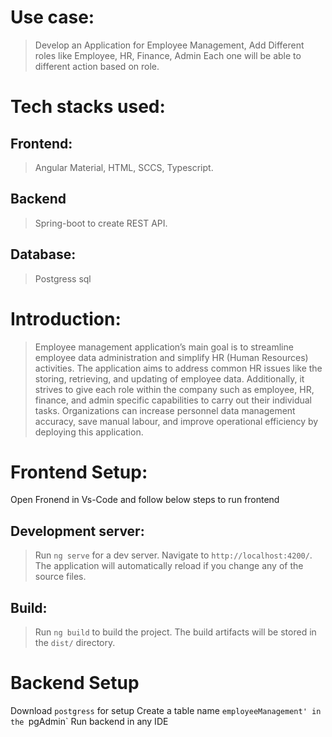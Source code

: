 # Use case:
> Develop an Application for Employee Management, Add Different roles like Employee, HR, Finance, Admin Each one will be able to different action based on role.
# Tech stacks used:
## Frontend:
> Angular Material, HTML, SCCS, Typescript.
##	Backend
> Spring-boot to create REST API.
##	Database:
> Postgress sql

# Introduction: 
> Employee management application’s main goal is to streamline employee data administration and simplify HR (Human Resources) activities. The application aims to address common HR issues like the storing, retrieving, and updating of employee data. Additionally, it strives to give each role within the company such as employee, HR, finance, and admin specific capabilities to carry out their individual tasks. Organizations can increase personnel data management accuracy, save manual labour, and improve operational efficiency by deploying this application.

# Frontend Setup:
Open Fronend in Vs-Code and follow below steps to run frontend

## Development server:
> Run `ng serve` for a dev server. Navigate to `http://localhost:4200/`. The application will automatically reload if you change any of the source files.

## Build:
> Run `ng build` to build the project. The build artifacts will be stored in the `dist/` directory.

# Backend Setup
Download `postgress` for setup
Create a table name `employeeManagement' in the `pgAdmin`
Run backend in any IDE
